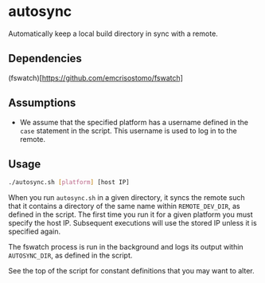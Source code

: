 # autosync
Automatically keep a local build directory in sync with a remote.

## Dependencies
(fswatch)[https://github.com/emcrisostomo/fswatch]

## Assumptions
* We assume that the specified platform has a username defined in the `case`
  statement in the script. This username is used to log in to the remote.

## Usage
```bash
./autosync.sh [platform] [host IP]
```

When you run `autosync.sh` in a given directory, it syncs the remote such that
it contains a directory of the same name within `REMOTE_DEV_DIR`, as defined in
the script. The first time you run it for a given platform you must specify the
host IP. Subsequent executions will use the stored IP unless it is specified
again.

The fswatch process is run in the background and logs its output within
`AUTOSYNC_DIR`, as defined in the script.

See the top of the script for constant definitions that you may want to alter.
